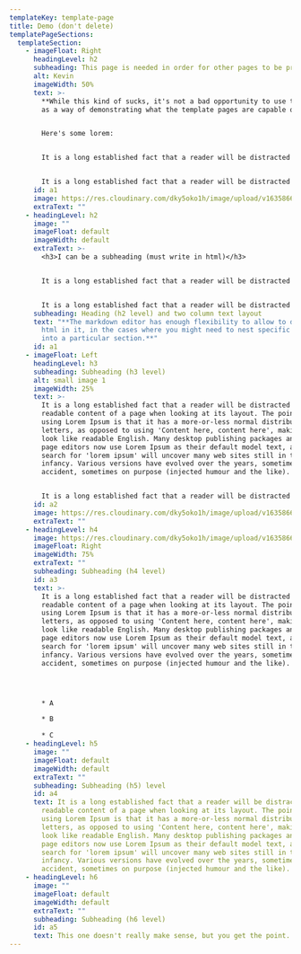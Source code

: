```yaml
---
templateKey: template-page
title: Demo (don't delete)
templatePageSections:
  templateSection:
    - imageFloat: Right
      headingLevel: h2
      subheading: This page is needed in order for other pages to be properly queried
      alt: Kevin
      imageWidth: 50%
      text: >-
        **While this kind of sucks, it's not a bad opportunity to use this page
        as a way of demonstrating what the template pages are capable of.**


        Here's some lorem:


        It is a long established fact that a reader will be distracted by the readable content of a page when looking at its layout. The point of using Lorem Ipsum is that it has a more-or-less normal distribution of letters, as opposed to using 'Content here, content here', making it look like readable English. Many desktop publishing packages and web page editors now use Lorem Ipsum as their default model text, and a search for 'lorem ipsum' will uncover many web sites still in their infancy. Various versions have evolved over the years, sometimes by accident, sometimes on purpose (injected humour and the like).


        It is a long established fact that a reader will be distracted by the readable content of a page when looking at its layout. The point of using Lorem Ipsum is that it has a more-or-less normal distribution of letters, as opposed to using 'Content here, content here', making it look like readable English. Many desktop publishing packages and web page editors now use Lorem Ipsum as their default model text, and a search for 'lorem ipsum' will uncover many web sites still in their infancy. Various versions have evolved over the years, sometimes by accident, sometimes on purpose (injected humour and the like).
      id: a1
      image: https://res.cloudinary.com/dky5oko1h/image/upload/v1635866300/contact_u1wuby.jpg
      extraText: ""
    - headingLevel: h2
      image: ""
      imageFloat: default
      imageWidth: default
      extraText: >-
        <h3>I can be a subheading (must write in html)</h3>


        It is a long established fact that a reader will be distracted by the readable content of a page when looking at its layout. The point of using Lorem Ipsum is that it has a more-or-less normal distribution of letters, as opposed to using 'Content here, content here', making it look like readable English. Many desktop publishing packages and web page editors now use Lorem Ipsum as their default model text, and a search for 'lorem ipsum' will uncover many web sites still in their infancy. Various versions have evolved over the years, sometimes by accident, sometimes on purpose (injected humour and the like).


        It is a long established fact that a reader will be distracted by the readable content of a page when looking at its layout. The point of using Lorem Ipsum is that it has a more-or-less normal distribution of letters, as opposed to using 'Content here, content here', making it look like readable English. Many desktop publishing packages and web page editors now use Lorem Ipsum as their default model text, and a search for 'lorem ipsum' will uncover many web sites still in their infancy. Various versions have evolved over the years, sometimes by accident, sometimes on purpose (injected humour and the like).
      subheading: Heading (h2 level) and two column text layout
      text: "**The markdown editor has enough flexibility to allow to directly write
        html in it, in the cases where you might need to nest specific elements
        into a particular section.**"
      id: a1
    - imageFloat: Left
      headingLevel: h3
      subheading: Subheading (h3 level)
      alt: small image 1
      imageWidth: 25%
      text: >-
        It is a long established fact that a reader will be distracted by the
        readable content of a page when looking at its layout. The point of
        using Lorem Ipsum is that it has a more-or-less normal distribution of
        letters, as opposed to using 'Content here, content here', making it
        look like readable English. Many desktop publishing packages and web
        page editors now use Lorem Ipsum as their default model text, and a
        search for 'lorem ipsum' will uncover many web sites still in their
        infancy. Various versions have evolved over the years, sometimes by
        accident, sometimes on purpose (injected humour and the like).


        It is a long established fact that a reader will be distracted by the readable content of a page when looking at its layout. The point of using Lorem Ipsum is that it has a more-or-less normal distribution of letters, as opposed to using 'Content here, content here', making it look like readable English. Many desktop publishing packages and web page editors now use Lorem Ipsum as their default model text, and a search for 'lorem ipsum' will uncover many web sites still in their infancy. Various versions have evolved over the years, sometimes by accident, sometimes on purpose (injected humour and the like).
      id: a2
      image: https://res.cloudinary.com/dky5oko1h/image/upload/v1635866300/blog_eqnzzq.jpg
      extraText: ""
    - headingLevel: h4
      image: https://res.cloudinary.com/dky5oko1h/image/upload/v1635866300/services_gycc3d.jpg
      imageFloat: Right
      imageWidth: 75%
      extraText: ""
      subheading: Subheading (h4 level)
      id: a3
      text: >-
        It is a long established fact that a reader will be distracted by the
        readable content of a page when looking at its layout. The point of
        using Lorem Ipsum is that it has a more-or-less normal distribution of
        letters, as opposed to using 'Content here, content here', making it
        look like readable English. Many desktop publishing packages and web
        page editors now use Lorem Ipsum as their default model text, and a
        search for 'lorem ipsum' will uncover many web sites still in their
        infancy. Various versions have evolved over the years, sometimes by
        accident, sometimes on purpose (injected humour and the like).




        * A

        * B

        * C
    - headingLevel: h5
      image: ""
      imageFloat: default
      imageWidth: default
      extraText: ""
      subheading: Subheading (h5) level
      id: a4
      text: It is a long established fact that a reader will be distracted by the
        readable content of a page when looking at its layout. The point of
        using Lorem Ipsum is that it has a more-or-less normal distribution of
        letters, as opposed to using 'Content here, content here', making it
        look like readable English. Many desktop publishing packages and web
        page editors now use Lorem Ipsum as their default model text, and a
        search for 'lorem ipsum' will uncover many web sites still in their
        infancy. Various versions have evolved over the years, sometimes by
        accident, sometimes on purpose (injected humour and the like).
    - headingLevel: h6
      image: ""
      imageFloat: default
      imageWidth: default
      extraText: ""
      subheading: Subheading (h6 level)
      id: a5
      text: This one doesn't really make sense, but you get the point...
---
```

